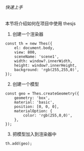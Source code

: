 ###### 快速上手

本节将介绍如何在项目中使用 thesjs

1. 创建一个渲染器

```
const th = new Thes({
    el: document.body,
    view: 800,
    sceneName: 'scene1',
    width: window?.innerWidth,
    height: window?.innerHeight,
    background: 'rgb(255,255,0)',
});
```

2. 创建一个模型

```
const geo = Thes.createGeometry({
    geometry: 'box',
    material: 'basic',
    position: [0, 0, 0],
    materialOption: {
        color: 'rgb(255,0,0)',
    },
});
```

3. 把模型加入到渲染器中

```
th.add(geo);
```

